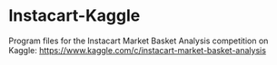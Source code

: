 # Instacart-Kaggle
Program files for the Instacart Market Basket Analysis competition on Kaggle: https://www.kaggle.com/c/instacart-market-basket-analysis
